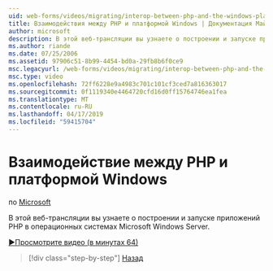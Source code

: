 ```yaml
---
uid: web-forms/videos/migrating/interop-between-php-and-the-windows-platform
title: Взаимодействия между PHP и платформой Windows | Документация Майкрософт
author: microsoft
description: В этой веб-трансляции вы узнаете о построении и запуске приложений PHP в операционных системах Microsoft Windows Server.
ms.author: riande
ms.date: 07/25/2006
ms.assetid: 97906c51-8b99-4454-bd0a-29fb8b6f0ce9
msc.legacyurl: /web-forms/videos/migrating/interop-between-php-and-the-windows-platform
msc.type: video
ms.openlocfilehash: 72ff6228e9a4983c701c101cf3ced7a816363017
ms.sourcegitcommit: 0f1119340e4464720cfd16d0ff15764746ea1fea
ms.translationtype: MT
ms.contentlocale: ru-RU
ms.lasthandoff: 04/17/2019
ms.locfileid: "59415704"
---
```

# <a name="interop-between-php-and-the-windows-platform"></a>Взаимодействие между PHP и платформой Windows

по [Microsoft](https://github.com/microsoft)

В этой веб-трансляции вы узнаете о построении и запуске приложений PHP в операционных системах Microsoft Windows Server.

[&#9654;Просмотрите видео (в минутах 64)](https://channel9.msdn.com/Blogs/ASP-NET-Site-Videos/interop-between-php-and-the-windows-platform)

> [!div class="step-by-step"]
> [Назад](introduction-to-aspnet-for-coldfusion-developers-building-an-aspnet-application.md)
